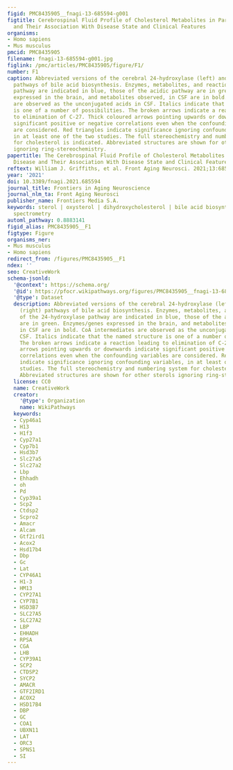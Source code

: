 ```yaml
---
figid: PMC8435905__fnagi-13-685594-g001
figtitle: Cerebrospinal Fluid Profile of Cholesterol Metabolites in Parkinson’s Disease
  and Their Association With Disease State and Clinical Features
organisms:
- Homo sapiens
- Mus musculus
pmcid: PMC8435905
filename: fnagi-13-685594-g001.jpg
figlink: /pmc/articles/PMC8435905/figure/F1/
number: F1
caption: Abbreviated versions of the cerebral 24-hydroxylase (left) and acidic (right)
  pathways of bile acid biosynthesis. Enzymes, metabolites, and reactions of the 24-hydroxylase
  pathway are indicated in blue, those of the acidic pathway are in green. Enzymes/genes
  expressed in the brain, and metabolites observed, in CSF are in bold. CoA intermediates
  are observed as the unconjugated acids in CSF. Italics indicate that the named structure
  is one of a number of possibilities. The broken arrows indicate a reaction leading
  to elimination of C-27. Thick coloured arrows pointing upwards or downwards indicate
  significant positive or negative correlations even when the confounding variables
  are considered. Red triangles indicate significance ignoring confounding variables,
  in at least one of the two studies. The full stereochemistry and numbering system
  for cholesterol is indicated. Abbreviated structures are shown for other sterols
  ignoring ring-stereochemistry.
papertitle: The Cerebrospinal Fluid Profile of Cholesterol Metabolites in Parkinson’s
  Disease and Their Association With Disease State and Clinical Features.
reftext: William J. Griffiths, et al. Front Aging Neurosci. 2021;13:685594.
year: '2021'
doi: 10.3389/fnagi.2021.685594
journal_title: Frontiers in Aging Neuroscience
journal_nlm_ta: Front Aging Neurosci
publisher_name: Frontiers Media S.A.
keywords: sterol | oxysterol | dihydroxycholesterol | bile acid biosynthesis | mass
  spectrometry
automl_pathway: 0.8883141
figid_alias: PMC8435905__F1
figtype: Figure
organisms_ner:
- Mus musculus
- Homo sapiens
redirect_from: /figures/PMC8435905__F1
ndex: ''
seo: CreativeWork
schema-jsonld:
  '@context': https://schema.org/
  '@id': https://pfocr.wikipathways.org/figures/PMC8435905__fnagi-13-685594-g001.html
  '@type': Dataset
  description: Abbreviated versions of the cerebral 24-hydroxylase (left) and acidic
    (right) pathways of bile acid biosynthesis. Enzymes, metabolites, and reactions
    of the 24-hydroxylase pathway are indicated in blue, those of the acidic pathway
    are in green. Enzymes/genes expressed in the brain, and metabolites observed,
    in CSF are in bold. CoA intermediates are observed as the unconjugated acids in
    CSF. Italics indicate that the named structure is one of a number of possibilities.
    The broken arrows indicate a reaction leading to elimination of C-27. Thick coloured
    arrows pointing upwards or downwards indicate significant positive or negative
    correlations even when the confounding variables are considered. Red triangles
    indicate significance ignoring confounding variables, in at least one of the two
    studies. The full stereochemistry and numbering system for cholesterol is indicated.
    Abbreviated structures are shown for other sterols ignoring ring-stereochemistry.
  license: CC0
  name: CreativeWork
  creator:
    '@type': Organization
    name: WikiPathways
  keywords:
  - Cyp46a1
  - H13
  - H1f3
  - Cyp27a1
  - Cyp7b1
  - Hsd3b7
  - Slc27a5
  - Slc27a2
  - Lbp
  - Ehhadh
  - oh
  - Pd
  - Cyp39a1
  - Scp2
  - Ctdsp2
  - Scpro2
  - Amacr
  - Alcam
  - Gtf2ird1
  - Acox2
  - Hsd17b4
  - Dbp
  - Gc
  - Lat
  - CYP46A1
  - H1-3
  - HM13
  - CYP27A1
  - CYP7B1
  - HSD3B7
  - SLC27A5
  - SLC27A2
  - LBP
  - EHHADH
  - RPSA
  - CGA
  - LHB
  - CYP39A1
  - SCP2
  - CTDSP2
  - SYCP2
  - AMACR
  - GTF2IRD1
  - ACOX2
  - HSD17B4
  - DBP
  - GC
  - COA1
  - UBXN11
  - LAT
  - ORC3
  - SPNS1
  - SI
---
```

